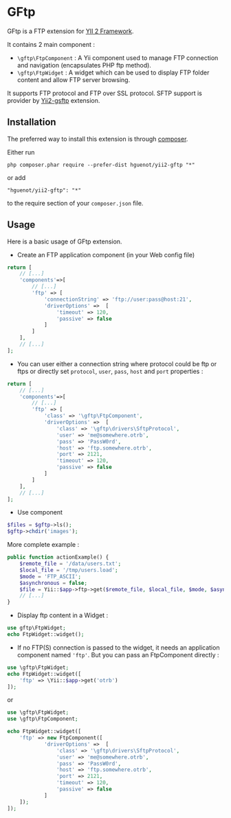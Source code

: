 GFtp
====
GFtp is a FTP extension for [YII 2 Framework](http://www.yiiframework.com).

It contains 2 main component :

* `\gftp\FtpComponent` : A Yii component used to manage FTP connection and navigation (encapsulates PHP ftp method).
* `\gftp\FtpWidget` : A widget which can be used to display FTP folder content and allow FTP server browsing.

It supports FTP protocol and FTP over SSL protocol.
SFTP support is provider by [Yii2-gsftp](https://github.com/hguenot/yii2-gsftp) extension.

Installation
------------

The preferred way to install this extension is through [composer](http://getcomposer.org/download/).

Either run

```
php composer.phar require --prefer-dist hguenot/yii2-gftp "*"
```

or add

```
"hguenot/yii2-gftp": "*"
```

to the require section of your `composer.json` file.


Usage
-----

Here is a basic usage of GFtp extension. 

* Create an FTP application component (in your Web config file)

```php
return [
	// [...]
	'components'=>[
		// [...]
		'ftp' => [
			'connectionString' => 'ftp://user:pass@host:21',
			'driverOptions' =>  [
				'timeout' => 120,
				'passive' => false
			]
		]
	],
	// [...]
];
```

* You can user either a connection string where protocol could be ftp or ftps or directly set `protocol`, `user`, 
  `pass`, `host` and `port` properties :  

```php
return [
	// [...]
	'components'=>[
		// [...]
		'ftp' => [
			'class' => '\gftp\FtpComponent',
			'driverOptions' =>  [
				'class' => '\gftp\drivers\SftpProtocol',
				'user' => 'me@somewhere.otrb',
				'pass' => 'PassW0rd',
				'host' => 'ftp.somewhere.otrb',
				'port' => 2121,
				'timeout' => 120,
				'passive' => false
			]
		]
	],
	// [...]
];
```

* Use component

```php
$files = $gftp->ls();
$gftp->chdir('images');
```

More complete example : 

```php
public function actionExample() { 
    $remote_file = '/data/users.txt'; 
    $local_file = '/tmp/users.load'; 
    $mode = 'FTP_ASCII'; 
    $asynchronous = false; 
    $file = Yii::$app->ftp->get($remote_file, $local_file, $mode, $asynchronous); 
    // [...]
} 
```

* Display ftp content in a Widget :

```php
use gftp\FtpWidget;
echo FtpWidget::widget();
```

* If no FTP(S) connection is passed to the widget, it needs an application component named `'ftp'`. But you can pass an
 FtpComponent directly : 

```php
use \gftp\FtpWidget;
echo FtpWidget::widget([
	'ftp' => \Yii::$app->get('otrb')
]);
```

or 

```php
use \gftp\FtpWidget;
use \gftp\FtpComponent;

echo FtpWidget::widget([
	'ftp' => new FtpComponent([
			'driverOptions' =>  [
				'class' => '\gftp\drivers\SftpProtocol',
				'user' => 'me@somewhere.otrb',
				'pass' => 'PassW0rd',
				'host' => 'ftp.somewhere.otrb',
				'port' => 2121,
				'timeout' => 120,
				'passive' => false
			]
	]);
]);
```


